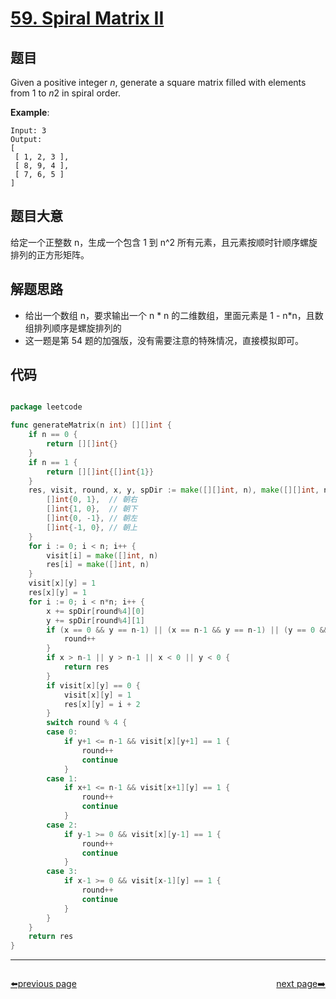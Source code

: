 # [59. Spiral Matrix II](https://leetcode.com/problems/spiral-matrix-ii/)


## 题目

Given a positive integer *n*, generate a square matrix filled with elements from 1 to *n*2 in spiral order.

**Example**:


    Input: 3
    Output:
    [
     [ 1, 2, 3 ],
     [ 8, 9, 4 ],
     [ 7, 6, 5 ]
    ]


## 题目大意

给定一个正整数 n，生成一个包含 1 到 n^2 所有元素，且元素按顺时针顺序螺旋排列的正方形矩阵。


## 解题思路

- 给出一个数组 n，要求输出一个 n * n 的二维数组，里面元素是 1 - n*n，且数组排列顺序是螺旋排列的
- 这一题是第 54 题的加强版，没有需要注意的特殊情况，直接模拟即可。

## 代码

```go

package leetcode

func generateMatrix(n int) [][]int {
	if n == 0 {
		return [][]int{}
	}
	if n == 1 {
		return [][]int{[]int{1}}
	}
	res, visit, round, x, y, spDir := make([][]int, n), make([][]int, n), 0, 0, 0, [][]int{
		[]int{0, 1},  // 朝右
		[]int{1, 0},  // 朝下
		[]int{0, -1}, // 朝左
		[]int{-1, 0}, // 朝上
	}
	for i := 0; i < n; i++ {
		visit[i] = make([]int, n)
		res[i] = make([]int, n)
	}
	visit[x][y] = 1
	res[x][y] = 1
	for i := 0; i < n*n; i++ {
		x += spDir[round%4][0]
		y += spDir[round%4][1]
		if (x == 0 && y == n-1) || (x == n-1 && y == n-1) || (y == 0 && x == n-1) {
			round++
		}
		if x > n-1 || y > n-1 || x < 0 || y < 0 {
			return res
		}
		if visit[x][y] == 0 {
			visit[x][y] = 1
			res[x][y] = i + 2
		}
		switch round % 4 {
		case 0:
			if y+1 <= n-1 && visit[x][y+1] == 1 {
				round++
				continue
			}
		case 1:
			if x+1 <= n-1 && visit[x+1][y] == 1 {
				round++
				continue
			}
		case 2:
			if y-1 >= 0 && visit[x][y-1] == 1 {
				round++
				continue
			}
		case 3:
			if x-1 >= 0 && visit[x-1][y] == 1 {
				round++
				continue
			}
		}
	}
	return res
}

```



----------------------------------------------
<div style="display: flex;justify-content: space-between;align-items: center;">
<p><a href="https://books.halfrost.com/leetcode/ChapterFour/0001~0099/0058.Length-of-Last-Word/">⬅️previous page</a></p>
<p><a href="https://books.halfrost.com/leetcode/ChapterFour/0001~0099/0060.Permutation-Sequence/">next page➡️</a></p>
</div>

